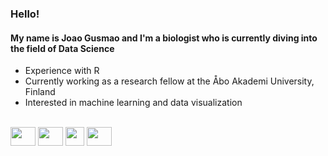 ### Hello!
#### My name is Joao Gusmao and I'm a biologist who is currently diving into the field of Data Science
* Experience with R
* Currently working as a research fellow at the Åbo Akademi University, Finland
* Interested in machine learning and data visualization

<div style="display: inline_block"><br>
  <img align="center" height="30" width="40" src="https://www.r-project.org/logo/Rlogo.svg">
  <img align="center" height="30" width="40" src="https://d33wubrfki0l68.cloudfront.net/dd8ddc34fe29a71c81183dbe3436cfabbb540e44/b7152/assets/img/rstudio-ball.svg">
  <img align="center" height="30" width="30" src="https://upload.wikimedia.org/wikipedia/commons/c/c3/Python-logo-notext.svg">
  <img align="center" height="30" width="40" src="https://upload.wikimedia.org/wikipedia/commons/3/38/Jupyter_logo.svg">
</div>
